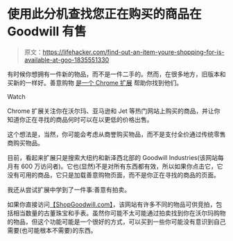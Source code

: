 # 使用此分机查找您正在购买的商品在 Goodwill 有售

> 原文：<https://lifehacker.com/find-out-an-item-youre-shopping-for-is-available-at-goo-1835551330>

有时候你想拥有一件新的物品，而不是一件二手的。然而，在很多地方，旧版本和买新的一样好。善意购物 [是一个 Chrome 扩展](https://chrome.google.com/webstore/detail/goodwill-shopping/aanipnjhkfafeiepkmdjlfcflhjapnee?hl=en) 帮助你找到他们。

Watch

Chrome 扩展关注你在沃尔玛、亚马逊和 Jet 等热门网站上购买的商品，并让你知道你正在寻找的商品何时可以在以更低的价格出售。

这个想法是，当然，你可能会考虑从商誉购买物品，而不是支付全价通过传统零售商购买物品。

目前，看起来扩展只是搜索大纽约和新泽西北部的 Goodwill Industries(该网站每月有 600 万访问者)。它也(显然)不是对所有东西都有效，所以如果你点击它，它没有可用的商品，它只是加载善意购物页面，而不是你正在寻找的商品的页面。

我还从尝试扩展中学到了一件事:善意有拍卖。

如果你直接访问[【ShopGoodwill.com】](http://ShopGoodwill.com)，该网站有许多不同的物品可供竞拍，包括相当数量的古董珠宝和手表。虽然你可能不太可能通过拍卖找到你在沃尔玛购物的物品，但这个功能可能是一个很好的方式，可以买到一些你可能没有意识到自己需要(也可能根本不需要)的东西。